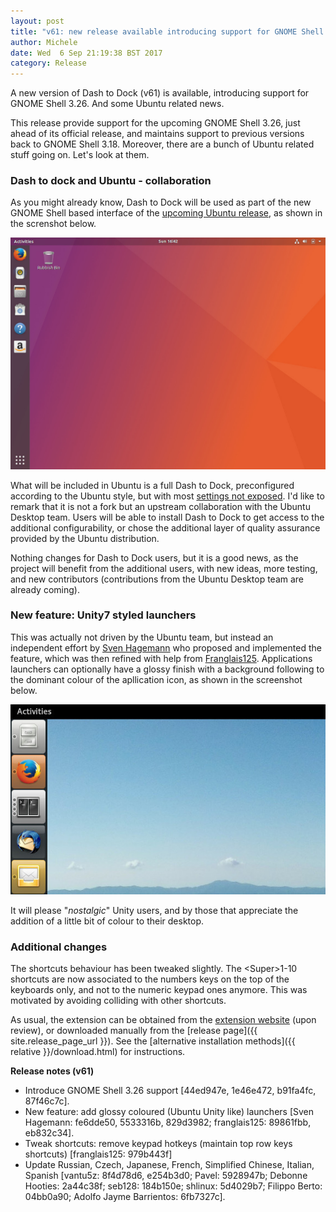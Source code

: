 ```yaml
---
layout: post
title: "v61: new release available introducing support for GNOME Shell 3.26"
author: Michele
date: Wed  6 Sep 21:19:38 BST 2017
category: Release
---
```


A new version of Dash to Dock (v61) is available, introducing support for GNOME Shell 3.26. And some Ubuntu related news.

<!--more-->

This release provide support for the upcoming GNOME Shell 3.26, just ahead of its official release, and maintains support to previous versions back to GNOME Shell 3.18. Moreover, there are a bunch of Ubuntu related stuff going on. Let's look at them.

### Dash to dock and Ubuntu - collaboration

As you might already know, Dash to Dock will be used as part of the new GNOME Shell based interface of the [upcoming Ubuntu release](https://didrocks.fr/2017/08/17/ubuntu-gnome-shell-in-artful-day-4/), as shown in the screnshot below.

<a href="/media/dash-to-dock-in-ubuntu.jpg"><img
src="/media/dash-to-dock-in-ubuntu.jpg" alt="Unity launcher style" class="center"></a>

What will be included in Ubuntu is a full Dash to Dock, preconfigured according to the Ubuntu style, but with most [settings not exposed](https://didrocks.fr/2017/08/18/ubuntu-gnome-shell-in-artful-day-5/). I'd like to remark that it is not a fork but an upstream collaboration with the Ubuntu Desktop team. Users will be able to install Dash to Dock to get access to the additional configurability, or chose the additional layer of quality assurance provided by the Ubuntu distribution.

Nothing changes for Dash to Dock users, but it is a good news, as the project will benefit from the additional users, with new ideas, more testing, and new contributors (contributions from the Ubuntu Desktop team are already coming).

### New feature: Unity7 styled launchers

This was actually not driven by the Ubuntu team, but instead an independent effort by [Sven Hagemann](https://github.com/savagetiger) who proposed and implemented the feature, which was then refined with help from [Franglais125](https://github.com/franglais125). Applications launchers can optionally have a glossy finish with a background following to the dominant colour of the apllication icon, as shown in the screenshot below.

<a href="/media/v61-unity-style.jpg"><img
src="/media/v61-unity-style.jpg" alt="Unity launcher style" class="center"></a>

It will please "*nostalgic*" Unity users, and by those that appreciate the addition of a little bit of colour to their desktop.

### Additional changes

The shortcuts behaviour has been tweaked slightly. The &lt;Super&gt;1-10 shortcuts are now associated to the numbers keys on the top of the keyboards only, and not to the numeric keypad ones anymore. This was motivated by avoiding colliding with other shortcuts.

As usual, the extension can be obtained from the [extension website](https://extensions.gnome.org/extension/307/dash-to-dock/) (upon review), or downloaded manually from the [release page]({{ site.release_page_url }}). See the [alternative installation methods]({{ relative }}/download.html) for instructions.

**Release notes (v61)**

* Introduce GNOME Shell 3.26 support [44ed947e, 1e46e472, b91fa4fc, 87f46c7c].
* New feature: add glossy coloured (Ubuntu Unity like) launchers [Sven Hagemann: fe6dde50, 5533316b, 829d3982; franglais125: 89861fbb, eb832c34].
* Tweak shortcuts: remove keypad hotkeys (maintain top row keys shortcuts) [franglais125: 979b443f]
* Update Russian, Czech, Japanese, French, Simplified Chinese, Italian, Spanish [vantu5z: 8f4d78d6, e254b3d0; Pavel: 5928947b; Debonne Hooties: 2a44c38f; seb128: 184b150e; shlinux: 5d4029b7; Filippo Berto: 04bb0a90; Adolfo Jayme Barrientos: 6fb7327c].


